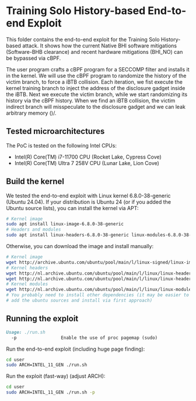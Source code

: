 # Training Solo History-based End-to-end Exploit

This folder contains the end-to-end exploit for the Training Solo History-based
attack. It shows how the current Native BHI software mitigations
(Software-BHB clearance) and recent hardware mitigations (BHI_NO) can be
bypassed via cBPF.

The user program crafts a cBPF program for a SECCOMP filter and installs
it in the kernel. We will use the cBPF program to randomize the history
of the victim branch, to force a iBTB collision.
Each iteration, we fist execute the kernel training branch to
inject the address of the disclosure gadget inside the iBTB.
Next we execute the victim branch, while we start randomizing its history
via the cBPF history. When we find an iBTB collision, the victim indirect branch
will misspeculate to the disclosure gadget and we can leak arbitrary memory \()/.

## Tested microarchitectures

The PoC is tested on the following Intel CPUs:

- Intel(R) Core(TM) i7-11700 CPU (Rocket Lake, Cypress Cove)
- Intel(R) Core(TM) Ultra 7 258V CPU (Lunar Lake, Lion Cove)

## Build the kernel

We tested the end-to-end exploit with Linux kernel 6.8.0-38-generic (Ubuntu 24.04).
If your distribution is Ubuntu 24 (or if you added the Ubuntu source lists),
you can install the kernel via APT:

```sh
# Kernel image
sudo apt install linux-image-6.8.0-38-generic
# Headers and modules
sudo apt install linux-headers-6.8.0-38-generic linux-modules-6.8.0-38-generic
```

Otherwise, you can download the image and install manually:

```sh
# Kernel image
wget http://archive.ubuntu.com/ubuntu/pool/main/l/linux-signed/linux-image-6.8.0-38-generic_6.8.0-38.38_amd64.deb
# Kernel headers
wget http://nl.archive.ubuntu.com/ubuntu/pool/main/l/linux/linux-headers-6.8.0-38-generic_6.8.0-38.38_amd64.deb
wget http://nl.archive.ubuntu.com/ubuntu/pool/main/l/linux/linux-headers-6.8.0-38_6.8.0-38.38_all.deb
# Kernel modules
wget http://nl.archive.ubuntu.com/ubuntu/pool/main/l/linux/linux-modules-6.8.0-38-generic_6.8.0-38.38_amd64.deb
# You probably need to install other dependencies (it may be easier to
# add the ubuntu sources and install via first approach)
```

## Running the exploit

``` md
Usage: ./run.sh
  -p                 Enable the use of proc pagemap (sudo)
```

Run the end-to-end exploit (including huge page finding):

``` bash
cd user
sudo ARCH=INTEL_11_GEN ./run.sh
```

Run the exploit (fast-way) (adjust ARCH):

``` bash
cd user
sudo ARCH=INTEL_11_GEN ./run.sh -p
```
